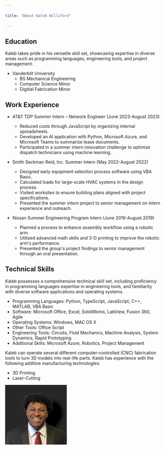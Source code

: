 ```yaml
---

title: "About Kaleb Williford"

---
```


## Education

Kaleb takes pride in his versatile skill set, showcasing expertise in diverse areas such as programming languages, engineering tools, and project management.

* Vanderbilt University
  * BS Mechanical Engineering
  * Computer Science Minor
  * Digitial Fabrication Minor

## Work Experience

* AT&T TDP Summer Intern – Network Engineer (June 2023-August 2023)
  * Reduced costs through JavaScript by organizing internal spreadsheets.
  * Developed an AI application with Python, Microsoft Azure, and Microsoft Teams to summarize lease documents.
  * Participated in a summer intern innovation challenge to optimize dispatch technicians using machine learning.

* Smith Seckman Reid, Inc. Summer Intern (May 2022-August 2022)
  * Designed early equipment selection process software using VBA Basic.
  * Calculated loads for large-scale HVAC systems in the design process.
  * Visited worksites to ensure building plans aligned with project specifications.
  * Presented the summer intern project to senior management on intern experience and outreach.

* Nissan Summer Engineering Program Intern (June 2019-August 2019)
  * Planned a process to enhance assembly workflow using a robotic arm.
  * Utilized advanced math skills and 3-D printing to improve the robotic arm's performance.
  * Presented the group's project findings to senior management through an oral presentation.

## Technical Skills

Kaleb possesses a comprehensive technical skill set, including proficiency in programming languages expertise in engineering tools, and familiarity with diverse software applications and operating systems.

* Programming Languages: Python, TypeScript, JavaScript, C++, MATLAB, VBA Basic
* Software: Microsoft Office, Excel, SolidWorks, LabView, Fusion 360, Agile
* Operating Systems: Windows, MAC OS X
* Other Tools: Office Script
* Engineering Tools: Circuits, Fluid Mechanics, Machine Analysis, System Dynamics, Rapid Prototyping
* Additional Skills: Microsoft Azure, Robotics, Project Management


Kaleb can operate several different computer-controlled (CNC) fabrication tools to turn 3D models into real-life parts. Kaleb has experience with the following additive manufacturing technologies:

* 3D Printing
* Laser-Cutting



<img src="/assets/img/Me_1.JPG" alt="Kaleb Willliford" style="width:200px;"/>
